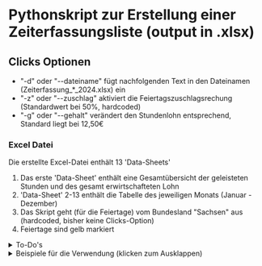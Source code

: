 # Pythonskript zur Erstellung einer Zeiterfassungsliste (output in .xlsx)

## Clicks Optionen

- "-d" oder "--dateiname" fügt nachfolgenden Text in den Dateinamen (Zeiterfassung_*_2024.xlsx) ein
- "-z" oder "--zuschlag" aktiviert die Feiertagszuschlagsrechung (Standardwert bei 50%, hardcoded)
- "-g" oder "--gehalt" verändert den Stundenlohn entsprechend, Standard liegt bei 12,50€

### Excel Datei

Die erstellte Excel-Datei enthält 13 'Data-Sheets'

   1. Das erste 'Data-Sheet' enthält eine Gesamtübersicht der geleisteten Stunden und des gesamt erwirtschafteten Lohn
   2. 'Data-Sheet' 2-13 enthält die Tabelle des jeweiligen Monats (Januar - Dezember)
   3. Das Skript geht (für die Feiertage) vom Bundesland "Sachsen" aus (hardcoded, bisher keine Clicks-Option)
   4. Feiertage sind gelb markiert
<details>
   <summary> To-Do's</summary>
</br>
   </br>
   1. Clicks-Option zur Auswahl des Bundeslandes (für korrekte Eintragung Feiertage)
   2. Clicks-Option zur genauen Definition des Feiertagzuschlages
   3. Wochenend- und Nachtzuschläge (entsprechende Clicks-Option)
   4. Grundgehalt als feste Konstante auf 'Data-Sheet' 1 (zur einfachen Anpassung)
   5. GUI für nutzerfreundlichere Bedienung
      
   
</details>
<details>
<summary> Beispiele für die Verwendung (klicken zum Ausklappen)</summary>

### Standardverwendung
```bash
py main.py
```
Erstellt eine Excel-Datei mit Standardstundenlohn (12,50€) ohne Feiertagszuschlag

### Mit angepasstem Stundenlohn
```bash
py main.py --gehalt 14.50
```

```bash
py main.py -g 14.50
```
Verwendet 14,50€ als Stundenlohn

### Mit Feiertagszuschlag
```bash
py main.py --zuschlag
```

```bash
py main.py -z
```
Aktiviert die Feiertagszuschlagsberechnung (50%)

### Mit eigenem Dateinamen
```bash
py main.py --dateiname MeineZeiterfassung
```

```bash
py main.py -d MeineZeiterfassung
```
Erstellt "Zeitplan_MeineZeiterfassung_2024.xlsx"

### Alle Optionen kombiniert
```bash
py main.py -d MeineZeiterfassung -g 14.50 -z
```
Verwendet alle verfügbaren Optionen
</details>


